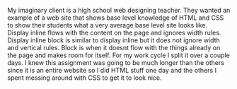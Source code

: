 My imaginary client is a high school web designing teacher. They wanted an example of a web site that shows base level knowledge of HTML and CSS to show their students what a very average base level site looks like.
Display inline flows with the content on the page and ignores width rules. Display inline block is similar to display inline but it does not ignore width and vertical rules. Block is when it doesnt flow with the things already on the page and makes room for itself.
For my work cycle I split it over a couple days. I knew this assignment was going to be much longer than the others since it is an entire website so I did HTML stuff one day and the others I spent messing around with CSS to get it to look nice.

